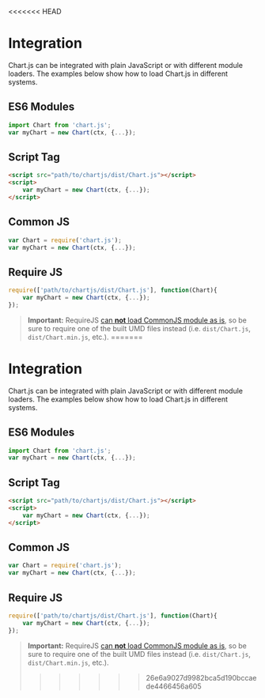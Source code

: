 <<<<<<< HEAD
# Integration

Chart.js can be integrated with plain JavaScript or with different module loaders. The examples below show how to load Chart.js in different systems.

## ES6 Modules

```javascript
import Chart from 'chart.js';
var myChart = new Chart(ctx, {...});
```

## Script Tag

```html
<script src="path/to/chartjs/dist/Chart.js"></script>
<script>
    var myChart = new Chart(ctx, {...});
</script>
```

## Common JS

```javascript
var Chart = require('chart.js');
var myChart = new Chart(ctx, {...});
```

## Require JS

```javascript
require(['path/to/chartjs/dist/Chart.js'], function(Chart){
    var myChart = new Chart(ctx, {...});
});
```

> **Important:** RequireJS [can **not** load CommonJS module as is](http://www.requirejs.org/docs/commonjs.html#intro), so be sure to require one of the built UMD files instead (i.e. `dist/Chart.js`, `dist/Chart.min.js`, etc.).
=======
# Integration

Chart.js can be integrated with plain JavaScript or with different module loaders. The examples below show how to load Chart.js in different systems.

## ES6 Modules

```javascript
import Chart from 'chart.js';
var myChart = new Chart(ctx, {...});
```

## Script Tag

```html
<script src="path/to/chartjs/dist/Chart.js"></script>
<script>
    var myChart = new Chart(ctx, {...});
</script>
```

## Common JS

```javascript
var Chart = require('chart.js');
var myChart = new Chart(ctx, {...});
```

## Require JS

```javascript
require(['path/to/chartjs/dist/Chart.js'], function(Chart){
    var myChart = new Chart(ctx, {...});
});
```

> **Important:** RequireJS [can **not** load CommonJS module as is](http://www.requirejs.org/docs/commonjs.html#intro), so be sure to require one of the built UMD files instead (i.e. `dist/Chart.js`, `dist/Chart.min.js`, etc.).
>>>>>>> 26e6a9027d9982bca5d190bccaede4466456a605
